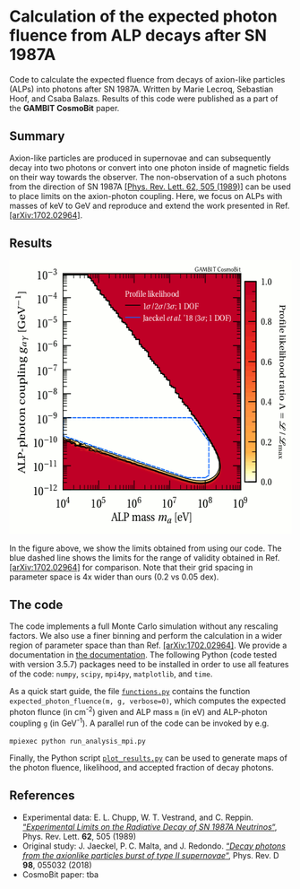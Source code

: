 # Calculation of the expected photon fluence from ALP decays after SN 1987A

Code to calculate the expected fluence from decays of axion-like particles (ALPs) into photons after SN 1987A. Written by Marie Lecroq, Sebastian Hoof, and Csaba Balazs. Results of this code were published as a part of the **GAMBIT CosmoBit** paper.

## Summary

Axion-like particles are produced in supernovae and can subsequently decay into two photons or convert into one photon inside of magnetic fields on their way towards the observer. The non-observation of a such photons from the direction of SN 1987A [[Phys. Rev. Lett. 62, 505 (1989)]](https://journals.aps.org/prl/abstract/10.1103/PhysRevLett.62.505) can be used to place limits on the axion-photon coupling. Here, we focus on ALPs with masses of keV to GeV and reproduce and extend the work presented in Ref. [[arXiv:1702.02964]](https://arxiv.org/abs/1702.02964).

## Results

<p align="center">
  <img width="600" height="488" src="figures/exclusion_plot.png">
</p>

In the figure above, we show the limits obtained from using our code. The blue dashed line shows the limits for the range of validity obtained in Ref. [[arXiv:1702.02964]](https://arxiv.org/abs/1702.02964) for comparison. Note that their grid spacing in parameter space is 4x wider than ours (0.2 vs 0.05 dex).

## The code

The code implements a full Monte Carlo simulation without any rescaling factors. We also use a finer binning and perform the calculation in a wider region of parameter space than than Ref. [[arXiv:1702.02964]](https://arxiv.org/abs/1702.02964). We provide a documentation in [the documentation](documentation.pdf). The following Python (code tested with version 3.5.7) packages need to be installed in order to use all features of the code: `numpy`, `scipy`, `mpi4py`, `matplotlib`, and `time`.

As a quick start guide, the file [`functions.py`](functions.py) contains the function `expected_photon_fluence(m, g, verbose=0)`, which computes the expected photon flunce (in cm<sup>-2</sup>) given and ALP mass `m` (in eV) and ALP-photon coupling `g` (in GeV<sup>-1</sup>). A parallel run of the code can be invoked by e.g.

   `mpiexec python run_analysis_mpi.py`

Finally, the Python script [`plot_results.py`](plot_results.py) can be used to generate maps of the photon fluence, likelihood, and accepted fraction of decay photons.

## References

* Experimental data: E. L. Chupp, W. T. Vestrand, and C. Reppin. [&ldquo;*Experimental Limits on the Radiative Decay of SN 1987A Neutrinos*&ldquo;](https://journals.aps.org/prl/abstract/10.1103/PhysRevLett.62.505), Phys. Rev. Lett. **62**, 505 (1989)
* Original study: J. Jaeckel, P. C. Malta, and J. Redondo. [&ldquo;*Decay photons from the axionlike particles burst of type II supernovae*&ldquo;](https://journals.aps.org/prd/abstract/10.1103/PhysRevD.98.055032), Phys. Rev. D **98**, 055032 (2018)
* CosmoBit paper: tba
